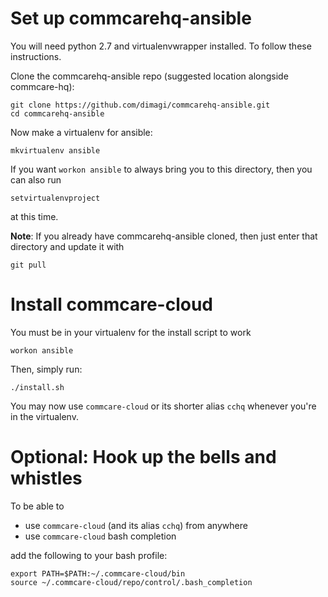 # Set up commcarehq-ansible

You will need python 2.7 and virtualenvwrapper installed. To follow these instructions.

Clone the commcarehq-ansible repo (suggested location alongside commcare-hq):

```
git clone https://github.com/dimagi/commcarehq-ansible.git
cd commcarehq-ansible
```

Now make a virtualenv for ansible:

```
mkvirtualenv ansible
```

If you want `workon ansible` to always bring you to this directory, then you can also run

```
setvirtualenvproject
```

at this time.

**Note**: If you already have commcarehq-ansible cloned, then just enter that directory
and update it with

```
git pull
```

# Install commcare-cloud

You must be in your virtualenv for the install script to work
```
workon ansible
```

Then, simply run:

```
./install.sh
```

You may now use `commcare-cloud` or its shorter alias `cchq` whenever you're in the virtualenv.

# Optional: Hook up the bells and whistles

To be able to
- use `commcare-cloud` (and its alias `cchq`) from anywhere
- use `commcare-cloud` bash completion

add the following to your bash profile:

```
export PATH=$PATH:~/.commcare-cloud/bin
source ~/.commcare-cloud/repo/control/.bash_completion
```
